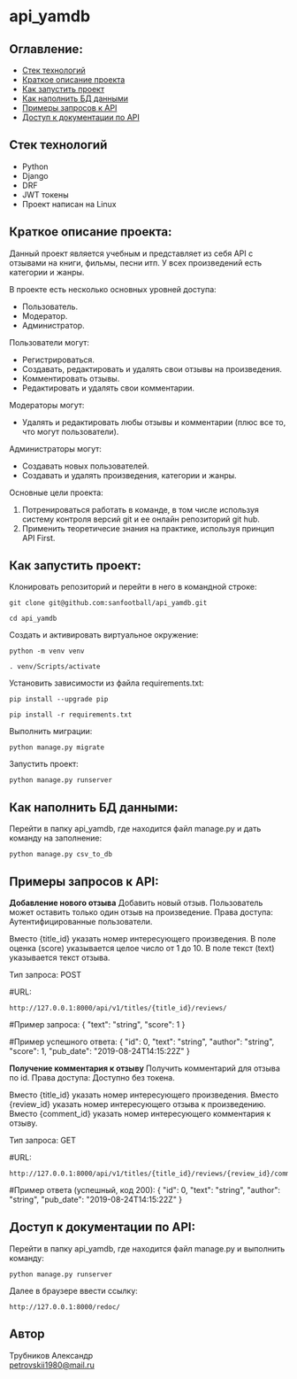 # api_yamdb
## Оглавление:
- [Стек технологий](#Стек-технологий)
- [Краткое описание проекта](#Краткое-описание-проекта)
- [Как запустить проект](#Как-запустить-проект)
- [Как наполнить БД данными](#Как-наполнить-БД-данными)
- [Примеры запросов к API](#Примеры-запросов-к-API)
- [Доступ к документации по API](#Доступ-к-документации-по-API)

## Стек технологий
- Python
- Django
- DRF
- JWT токены
- Проект написан на Linux

## Краткое описание проекта:
Данный проект является учебным и представляет из себя API с отзывами на книги, фильмы, песни итп.
У всех произведений есть категории и жанры.

В проекте есть несколько основных уровней доступа:
- Пользователь.
- Модератор.
- Администратор.

Пользователи могут:
- Регистрироваться.
- Создавать, редактировать и удалять свои отзывы на произведения.
- Комментировать отзывы.
- Редактировать и удалять свои комментарии.

Модераторы могут:
- Удалять и редактировать любы отзывы и комментарии (плюс все то, что могут пользователи).

Администраторы могут:
- Создавать новых пользователей.
- Создавать и удалять произведения, категории и жанры.

Основные цели проекта:
1. Потренироваться работать в команде, в том числе используя систему контроля версий git и ее онлайн репозиторий git hub.
2. Применить теоретичесие знания на практике, используя принцип API First.


## Как запустить проект:

Клонировать репозиторий и перейти в него в командной строке:

```
git clone git@github.com:sanfootball/api_yamdb.git
```

```
cd api_yamdb
```

Cоздать и активировать виртуальное окружение:

```
python -m venv venv
```

```
. venv/Scripts/activate
```

Установить зависимости из файла requirements.txt:

```
pip install --upgrade pip
```

```
pip install -r requirements.txt
```

Выполнить миграции:

```
python manage.py migrate
```

Запустить проект:

```
python manage.py runserver
```

## Как наполнить БД данными:
Перейти в папку api_yamdb, где находится файл manage.py и дать команду на заполнение:

```
python manage.py csv_to_db
```


## Примеры запросов к API:

**Добавление нового отзыва**
Добавить новый отзыв. Пользователь может оставить только один отзыв на произведение. Права доступа: Аутентифицированные пользователи.

Вместо {title_id} указать номер интересующего произведения.
В поле оценка (score) указывается целое число от 1 до 10.
В поле текст (text) указывается текст отзыва.

Тип запроса: POST

#URL:
```
http://127.0.0.1:8000/api/v1/titles/{title_id}/reviews/
```
#Пример запроса:
{
  "text": "string",
  "score": 1
}

#Пример успешного ответа:
{
  "id": 0,
  "text": "string",
  "author": "string",
  "score": 1,
  "pub_date": "2019-08-24T14:15:22Z"
}

**Получение комментария к отзыву**
Получить комментарий для отзыва по id. Права доступа: Доступно без токена.

Вместо {title_id} указать номер интересующего произведения.
Вместо {review_id} указать номер интересующего отзыва к произведению.
Вместо {comment_id} указать номер интересующего комментария к отзыву.

Тип запроса: GET

#URL:
```
http://127.0.0.1:8000/api/v1/titles/{title_id}/reviews/{review_id}/comments/{comment_id}/
```
#Пример ответа (успешный, код 200):
{
  "id": 0,
  "text": "string",
  "author": "string",
  "pub_date": "2019-08-24T14:15:22Z"
}


## Доступ к документации по API:
Перейти в папку api_yamdb, где находится файл manage.py и выполнить команду:

```
python manage.py runserver
```
Далее в браузере ввести ссылку:
```
http://127.0.0.1:8000/redoc/
```

## Автор
Трубников Александр  
petrovskii1980@mail.ru
